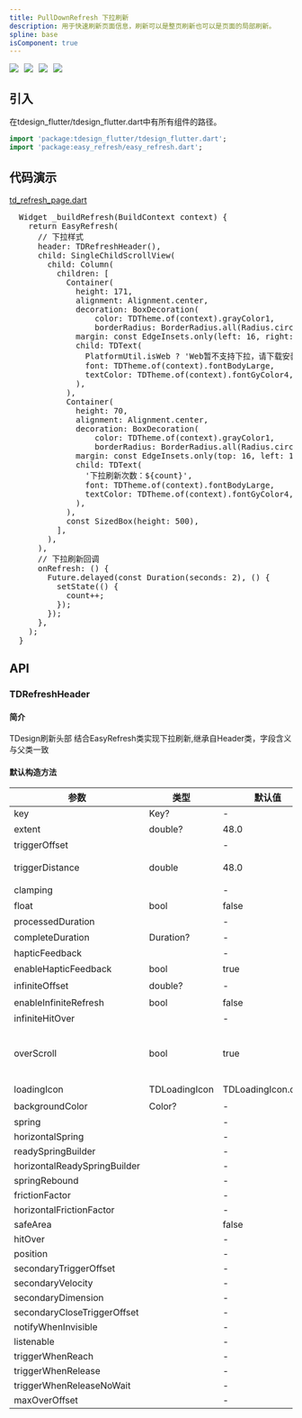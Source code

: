 ```yaml
---
title: PullDownRefresh 下拉刷新
description: 用于快速刷新页面信息，刷新可以是整页刷新也可以是页面的局部刷新。
spline: base
isComponent: true
---
```


<span class="coverages-badge" style="margin-right: 10px"><img src="https://img.shields.io/badge/coverages%3A%20lines-100%25-blue" /></span><span class="coverages-badge" style="margin-right: 10px"><img src="https://img.shields.io/badge/coverages%3A%20functions-100%25-blue" /></span><span class="coverages-badge" style="margin-right: 10px"><img src="https://img.shields.io/badge/coverages%3A%20statements-100%25-blue" /></span><span class="coverages-badge" style="margin-right: 10px"><img src="https://img.shields.io/badge/coverages%3A%20branches-83%25-blue" /></span>
## 引入

在tdesign_flutter/tdesign_flutter.dart中有所有组件的路径。

```dart
import 'package:tdesign_flutter/tdesign_flutter.dart'; 
import 'package:easy_refresh/easy_refresh.dart';
```

## 代码演示

[td_refresh_page.dart](https://github.com/Tencent/tdesign-flutter/blob/main/tdesign-component/example/lib/page/td_refresh_page.dart)


      
<td-code-block panel="Dart">

  <pre slot="Dart" lang="javascript">
  Widget _buildRefresh(BuildContext context) {
    return EasyRefresh(
      // 下拉样式
      header: TDRefreshHeader(),
      child: SingleChildScrollView(
        child: Column(
          children: [
            Container(
              height: 171,
              alignment: Alignment.center,
              decoration: BoxDecoration(
                  color: TDTheme.of(context).grayColor1,
                  borderRadius: BorderRadius.all(Radius.circular(TDTheme.of(context).radiusLarge))),
              margin: const EdgeInsets.only(left: 16, right: 16),
              child: TDText(
                PlatformUtil.isWeb ? 'Web暂不支持下拉，请下载安装apk体验' : '拖拽该区域演示 顶部下拉刷新',
                font: TDTheme.of(context).fontBodyLarge,
                textColor: TDTheme.of(context).fontGyColor4,
              ),
            ),
            Container(
              height: 70,
              alignment: Alignment.center,
              decoration: BoxDecoration(
                  color: TDTheme.of(context).grayColor1,
                  borderRadius: BorderRadius.all(Radius.circular(TDTheme.of(context).radiusLarge))),
              margin: const EdgeInsets.only(top: 16, left: 16, right: 16),
              child: TDText(
                '下拉刷新次数：${count}',
                font: TDTheme.of(context).fontBodyLarge,
                textColor: TDTheme.of(context).fontGyColor4,
              ),
            ),
            const SizedBox(height: 500),
          ],
        ),
      ),
      // 下拉刷新回调
      onRefresh: () {
        Future.delayed(const Duration(seconds: 2), () {
          setState(() {
            count++;
          });
        });
      },
    );
  }</pre>

</td-code-block>
                


## API
### TDRefreshHeader
#### 简介
TDesign刷新头部
 结合EasyRefresh类实现下拉刷新,继承自Header类，字段含义与父类一致
#### 默认构造方法

| 参数 | 类型 | 默认值 | 说明 |
| --- | --- | --- | --- |
| key | Key? | - | Key |
| extent | double? | 48.0 | Header容器高度 |
| triggerOffset |  | - |  |
| triggerDistance | double | 48.0 | 触发刷新任务的偏移量，同[triggerOffset] |
| clamping |  | - |  |
| float | bool | false | 是否悬浮 |
| processedDuration |  | - |  |
| completeDuration | Duration? | - | 完成延时 |
| hapticFeedback |  | - |  |
| enableHapticFeedback | bool | true | 开启震动反馈 |
| infiniteOffset | double? | - | 无限刷新偏移量 |
| enableInfiniteRefresh | bool | false | 是否开启无限刷新 |
| infiniteHitOver |  | - |  |
| overScroll | bool | true | 越界滚动([enableInfiniteRefresh]为true或[infiniteOffset]有值时生效) |
| loadingIcon | TDLoadingIcon | TDLoadingIcon.circle | loading样式 |
| backgroundColor | Color? | - | 背景颜色 |
| spring |  | - |  |
| horizontalSpring |  | - |  |
| readySpringBuilder |  | - |  |
| horizontalReadySpringBuilder |  | - |  |
| springRebound |  | - |  |
| frictionFactor |  | - |  |
| horizontalFrictionFactor |  | - |  |
| safeArea |  | false |  |
| hitOver |  | - |  |
| position |  | - |  |
| secondaryTriggerOffset |  | - |  |
| secondaryVelocity |  | - |  |
| secondaryDimension |  | - |  |
| secondaryCloseTriggerOffset |  | - |  |
| notifyWhenInvisible |  | - |  |
| listenable |  | - |  |
| triggerWhenReach |  | - |  |
| triggerWhenRelease |  | - |  |
| triggerWhenReleaseNoWait |  | - |  |
| maxOverOffset |  | - |  |


  
